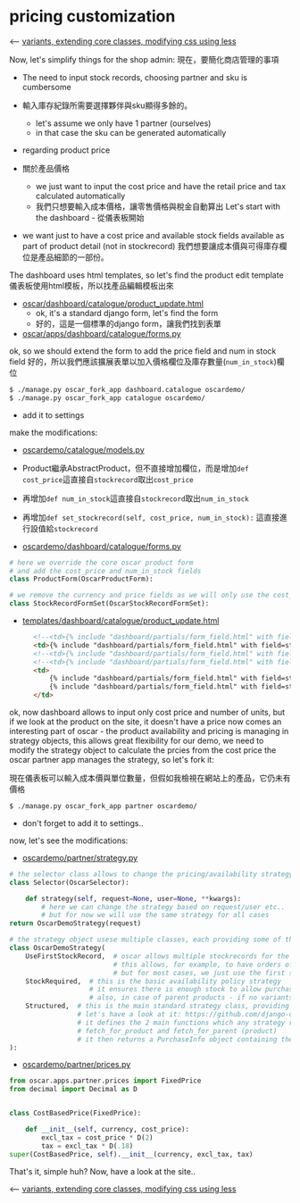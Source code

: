 # pricing customization

<p dir=ltr><-- <a href="/demo/3.variants-and-dates/README.md">variants, extending core classes, modifying css using less</a></p>

Now, let's simplify things for the shop admin:
現在，要簡化商店管理的事項

* The need to input stock records, choosing partner and sku is cumbersome
* 輸入庫存紀錄所需要選擇夥伴與sku顯得多餘的。
  * let's assume we only have 1 partner (ourselves)
  * in that case the sku can be generated automatically
* regarding product price
* 關於產品價格
  * we just want to input the cost price and have the retail price and tax calculated automatically
  * 我們只想要輸入成本價格，讓零售價格與稅金自動算出
Let's start with the dashboard -
從儀表板開始

* we want just to have a cost price and available stock fields available as part of product detail (not in stockrecord)
我們想要讓成本價與可得庫存欄位是產品細節的一部份。

The dashboard uses html templates, so let's find the product edit template
儀表板使用html模板，所以找產品編輯模板出來
* [oscar/dashboard/catalogue/product_update.html](https://github.com/django-oscar/django-oscar/blob/1.1.1/src/oscar/templates/oscar/dashboard/catalogue/product_update.html#L97)
  * ok, it's a standard django form, let's find the form
  * 好的，這是一個標準的django form，讓我們找到表單
* [oscar/apps/dashboard/catalogue/forms.py](https://github.com/django-oscar/django-oscar/blob/1.1.1/src/oscar/apps/dashboard/catalogue/forms.py#L210)

ok, so we should extend the form to add the price field and num in stock field
好的，所以我們應該擴展表單以加入價格欄位及庫存數量(`num_in_stock`)欄位
```bash
$ ./manage.py oscar_fork_app dashboard.catalogue oscardemo/
$ ./manage.py oscar_fork_app catalogue oscardemo/
```

* add it to settings

make the modifications:

* [oscardemo/catalogue/models.py](oscardemo/catalogue/models.py)
* Product繼承AbstractProduct，但不直接增加欄位，而是增加`def cost_price`這直接自`stockrecord`取出`cost_price`
* 再增加`def num_in_stock`這直接自`stockrecord`取出`num_in_stock`
* 再增加`def set_stockrecord(self, cost_price, num_in_stock):` 這直接進行設值給`stockrecord`

* [oscardemo/dashboard/catalogue/forms.py](oscardemo/dashboard/catalogue/forms.py)
```python
# here we override the core oscar product form
# and add the cost_price and num_in_stock fields
class ProductForm(OscarProductForm):

# we remove the currency and price fields as we will only use the cost_price field
class StockRecordFormSet(OscarStockRecordFormSet):

```
* [templates/dashboard/catalogue/product_update.html](templates/dashboard/catalogue/product_update.html)
```html
      <!--<td>{% include "dashboard/partials/form_field.html" with field=stockrecord_form.price_currency nolabel=True %}</td>-->
      <td>{% include "dashboard/partials/form_field.html" with field=stockrecord_form.cost_price nolabel=True %}</td>
      <!--<td>{% include "dashboard/partials/form_field.html" with field=stockrecord_form.price_excl_tax nolabel=True %}</td>-->
      <!--<td>{% include "dashboard/partials/form_field.html" with field=stockrecord_form.price_retail nolabel=True %}</td>-->
      <td>
          {% include "dashboard/partials/form_field.html" with field=stockrecord_form.id nolabel=True %}
          {% include "dashboard/partials/form_field.html" with field=stockrecord_form.DELETE nolabel=True %}
      </td>
```
ok, now dashboard allows to input only cost price and number of units, but if we look at the product on the site, it doesn't have a price
now comes an interesting part of oscar - the product availability and pricing is managing in strategy objects, this allows great flexibility
for our demo, we need to modify the strategy object to calculate the prcies from the cost price
the oscar partner app manages the strategy, so let's fork it:

現在儀表板可以輸入成本價與單位數量，但假如我檢視在網站上的產品，它仍未有價格

```bash
$ ./manage.py oscar_fork_app partner oscardemo/
```

* don't forget to add it to settings..

now, let's see the modifications:

* [oscardemo/partner/strategy.py](oscardemo/partner/strategy.py)
```python
# the selector class allows to change the pricing/availability strategy
class Selector(OscarSelector):

    def strategy(self, request=None, user=None, **kwargs):
        # here we can change the strategy based on request/user etc..
        # but for now we will use the same strategy for all cases
return OscarDemoStrategy(request)

# the strategy object usese multiple classes, each providing some of the functionality
class OscarDemoStrategy(
    UseFirstStockRecord,  # oscar allows multiple stockrecords for the same product
                          # this allows, for example, to have orders of a large quantity be made via a different supplier
                          # but for most cases, we just use the first stock record
    StockRequired,  # this is the basic availability policy strategy
                    # it ensures there is enough stock to allow purchasing the product
                    # also, in case of parent products - if no variants are available, the parent will not be available
    Structured,  # this is the main standard strategy class, providing a lot of common functionality
                 # let's have a look at it: https://github.com/django-oscar/django-oscar/blob/1.1.1/src/oscar/apps/partner/strategy.py#L101
                 # it defines the 2 main functions which any strategy requires -
                 # fetch_for_product and fetch_for_parent (product)
                 # it then returns a PurchaseInfo object containing the price and availability
):

```

* [oscardemo/partner/prices.py](oscardemo/partner/prices.py)
```python
from oscar.apps.partner.prices import FixedPrice
from decimal import Decimal as D


class CostBasedPrice(FixedPrice):

    def __init__(self, currency, cost_price):
        excl_tax = cost_price * D(2)
        tax = excl_tax * D(.18)
super(CostBasedPrice, self).__init__(currency, excl_tax, tax)
```
That's it, simple huh? Now, have a look at the site..

<p dir=ltr><-- <a href="/demo/3.variants-and-dates/README.md">variants, extending core classes, modifying css using less</a></p>
